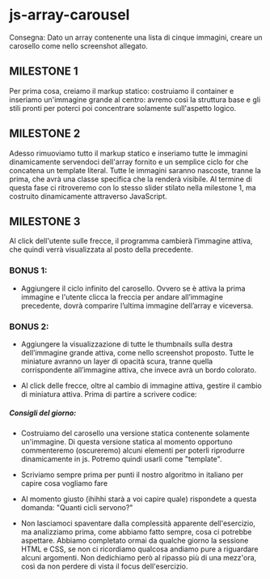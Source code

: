 # js-array-carousel
Consegna:
Dato un array contenente una lista di cinque immagini, creare un carosello come nello screenshot allegato.
## MILESTONE 1
Per prima cosa, creiamo il markup statico:
costruiamo il container e inseriamo un'immagine grande al centro: avremo così la struttura base e gli stili pronti per poterci poi concentrare solamente sull'aspetto logico.
## MILESTONE 2
Adesso rimuoviamo tutto il markup statico e inseriamo tutte le immagini dinamicamente servendoci dell'array fornito e un semplice ciclo for che concatena un template literal.
Tutte le immagini saranno nascoste, tranne la prima, che avrà una classe specifica che la renderà visibile.
Al termine di questa fase ci ritroveremo con lo stesso slider stilato nella milestone 1, ma costruito dinamicamente attraverso JavaScript.
## MILESTONE 3
Al click dell'utente sulle frecce, il programma cambierà l’immagine attiva, che quindi verrà visualizzata al posto della precedente.

### BONUS 1:
- Aggiungere il ciclo infinito del carosello. Ovvero se è attiva la prima immagine e l'utente clicca la freccia per andare all’immagine precedente, dovrà comparire l’ultima immagine dell’array e viceversa.
### BONUS 2:
- Aggiungere la visualizzazione di tutte le thumbnails sulla destra dell’immagine grande attiva, come nello screenshot proposto. Tutte le miniature avranno un layer di opacità scura, tranne quella corrispondente all’immagine attiva, che invece avrà un bordo colorato.

- Al click delle frecce, oltre al cambio di immagine attiva, gestire il cambio di miniatura attiva.
Prima di partire a scrivere codice:

##### Consigli del giorno:
- Costruiamo del carosello una versione statica contenente solamente un'immagine. Di questa versione statica al momento opportuno commenteremo (oscureremo) alcuni elementi per poterli riprodurre dinamicamente in js. Potremo quindi usarli come "template".

- Scriviamo sempre prima per punti il nostro algoritmo in italiano per capire cosa vogliamo fare

- Al momento giusto (ihihhi starà a voi capire quale) rispondete a questa domanda: "Quanti cicli servono?"

- Non lasciamoci spaventare dalla complessità apparente dell'esercizio, ma analizziamo prima, come abbiamo fatto sempre, cosa ci potrebbe aspettare.
Abbiamo completato ormai da qualche giorno la sessione HTML e CSS, se non ci ricordiamo qualcosa andiamo pure a riguardare alcuni argomenti. Non dedichiamo però al ripasso più di una mezz'ora, così da non perdere di vista il focus dell'esercizio.